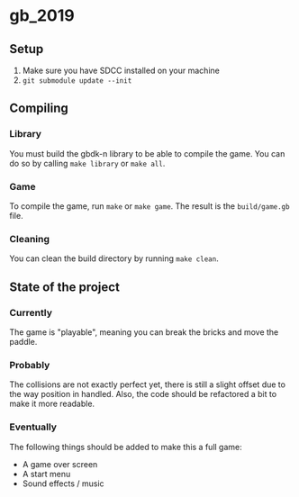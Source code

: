 # gb_2019

## Setup

1) Make sure you have SDCC installed on your machine
2) `git submodule update --init`

## Compiling

### Library

You must build the gbdk-n library to be able to compile the game.
You can do so by calling `make library` or `make all`.

### Game

To compile the game, run `make` or `make game`.
The result is the `build/game.gb` file.

### Cleaning

You can clean the build directory by running `make clean`.

## State of the project

### Currently

The game is "playable", meaning you can break the bricks and move the paddle.

### Probably

The collisions are not exactly perfect yet, there is still a slight offset due
to the way position in handled. Also, the code should be refactored a bit to
make it more readable.

### Eventually

The following things should be added to make this a full game:

*   A game over screen
*   A start menu
*   Sound effects / music